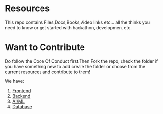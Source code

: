 # Resources

This repo contains Files,Docs,Books,Video links etc... all the thinks you need to know or get started with hackathon, development etc.

# Want to Contribute

Do follow the Code Of Conduct first.Then Fork the repo, check the folder if you have something new to add create the folder or choose from the current resources and contribute to them! 

We have:

1. [Frontend](https://github.com/Alphasians/Learning-Resources/tree/main/FrontEnd)
2. [Backend](https://github.com/Alphasians/Learning-Resources/tree/main/FrontEnd)
3. [AI/ML](https://github.com/Alphasians/Learning-Resources/tree/main/FrontEnd)
4. [Database](https://github.com/Alphasians/Learning-Resources/tree/main/FrontEnd)